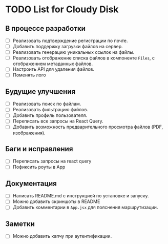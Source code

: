 # TODO List for Cloudy Disk

## В процессе разработки
- [ ] Реализовать подтверждение регистрации по почте. 
- [ ] Добавить поддержку загрузки файлов на сервер.
- [ ] Реализовать генерацию уникальных ссылок на файлы.
- [ ] Реализовать отображение списка файлов в компоненте `Files`, с отображением метаданных файлов.
- [ ] Настроить API для удаления файлов.
- [ ] Поменять лого

## Будущие улучшения
- [ ] Реализовать поиск по файлам.
- [ ] Реализовать фильтрацию файлов.
- [ ] Добавить профиль пользователя.
- [ ] Переписать все запросы на React Query.
- [ ] Добавить возможность предварительного просмотра файлов (PDF, изображения).

## Баги и исправления
- [ ] Переписать запросы на react query
- [ ] Пофиксить роуты в App

## Документация
- [ ] Написать README.md с инструкцией по установке и запуску.
- [ ] Можно добавить скриншоты в README
- [ ] Добавить комментарии в `App.jsx` для пояснения маршрутизации.

## Заметки
- [ ] Можно добавить капчу при аутентификации.